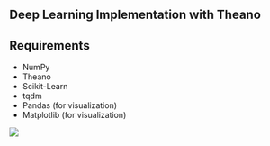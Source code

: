 
## Deep Learning Implementation with Theano

## Requirements
- NumPy
- Theano
- Scikit-Learn
- tqdm
- Pandas (for visualization)
- Matplotlib (for visualization)

![](https://dl.dropboxusercontent.com/u/38631959/deep-learning-theano.png)
